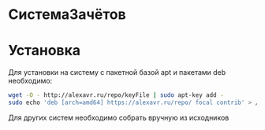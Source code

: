 # СистемаЗачётов
# Установка
Для установки на систему с пакетной базой apt и пакетами deb необходимо:
```bash
wget -O - http://alexavr.ru/repo/keyFile | sudo apt-key add -
sudo echo 'deb [arch=amd64] https://alexavr.ru/repo/ focal contrib' > /etc/apt/sources.list.d/myrepos.list
```
Для других систем необходимо собрать вручную из исходников
